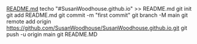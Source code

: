 [README.md](https://github.com/SusanWoodhouse/SusanWoodhouse.github.io/files/11418867/README.md)
techo "#SusanWoodhouse.github.io" >> README.md
git init
git add README.md
git commit -m "first commit"
git branch -M main
git remote add origin https://github.com/SusanWoodhouse/SusanWoodhouse.github.io.git
git push -u origin main
git README.MD
